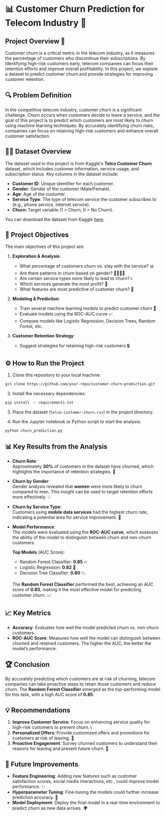 # 📊 **Customer Churn Prediction for Telecom Industry** 📱

## Project Overview 🌟

Customer churn is a critical metric in the telecom industry, as it measures the percentage of customers who discontinue their subscriptions. By identifying high-risk customers early, telecom companies can focus their retention efforts and improve overall profitability. In this project, we explore a dataset to predict customer churn and provide strategies for improving customer retention.

## 🔍 **Problem Definition**

In the competitive telecom industry, customer churn is a significant challenge. Churn occurs when customers decide to leave a service, and the goal of this project is to predict which customers are most likely to churn using machine learning techniques. By accurately identifying churn risks, companies can focus on retaining high-risk customers and enhance overall customer satisfaction.

## 🧑‍💼 **Dataset Overview**

The dataset used in this project is from Kaggle's **Telco Customer Churn** dataset, which includes customer information, service usage, and subscription status. Key columns in the dataset include:

- **Customer ID**: Unique identifier for each customer.
- **Gender**: Gender of the customer (Male/Female).
- **Age**: Age of the customer.
- **Service Type**: The type of telecom service the customer subscribes to (e.g., phone service, internet service).
- **Churn**: Target variable (1 = Churn, 0 = No Churn).

You can download the dataset from Kaggle [here](https://www.kaggle.com/datasets/blastchar/telco-customer-churn).

## 🎯 **Project Objectives**

The main objectives of this project are:

1. **Exploration & Analysis**:
   - What percentage of customers churn vs. stay with the service? 📊
   - Are there patterns in churn based on gender? 👨‍🦰👩‍🦱
   - Are certain service types more likely to lead to churn? 📞
   - Which services generate the most profit? 💸
   - What features are most predictive of customer churn? 🧠

2. **Modeling & Prediction**:
   - Train several machine learning models to predict customer churn 🤖
   - Evaluate models using the ROC-AUC curve 📈
   - Compare models like Logistic Regression, Decision Trees, Random Forest, etc.

3. **Customer Retention Strategy**:
   - Suggest strategies for retaining high-risk customers 🔒

## ⚙️ **How to Run the Project**

1. Clone this repository to your local machine:

```bash
git clone https://github.com/your-repo/customer-churn-prediction.git
```

2. Install the necessary dependencies:

```bash
pip install -r requirements.txt
```

3. Place the dataset (`telco-customer-churn.csv`) in the project directory.

4. Run the Jupyter notebook or Python script to start the analysis:

```bash
python churn_prediction.py
```

## 📊 **Key Results from the Analysis**

- **Churn Rate**:  
  Approximately **30%** of customers in the dataset have churned, which highlights the importance of retention strategies. 🚨

- **Churn by Gender**:  
  Gender analysis revealed that **women** were more likely to churn compared to men. This insight can be used to target retention efforts more effectively. 💡

- **Churn by Service Type**:  
  Customers using **mobile data services** had the highest churn rate, indicating a potential area for service improvement. 📱

- **Model Performance**:  
  The models were evaluated using the **ROC-AUC curve**, which assesses the ability of the model to distinguish between churn and non-churn customers.

  **Top Models** (AUC Score):

  - Random Forest Classifier: **0.85** 🔥
  - Logistic Regression: **0.82** 🎯
  - Decision Tree Classifier: **0.80** 📉

  The **Random Forest Classifier** performed the best, achieving an AUC score of **0.85**, making it the most effective model for predicting customer churn. 📈

## 📈 **Key Metrics**

- **Accuracy**: Evaluates how well the model predicted churn vs. non-churn customers.
- **ROC-AUC Score**: Measures how well the model can distinguish between churned and retained customers. The higher the AUC, the better the model’s performance.

## 🏆 **Conclusion**

By accurately predicting which customers are at risk of churning, telecom companies can take proactive steps to retain those customers and reduce churn. The **Random Forest Classifier** emerged as the top-performing model for this task, with a high AUC score of **0.85**. 

## 💡 **Recommendations**

1. **Improve Customer Service**: Focus on enhancing service quality for high-risk customers to prevent churn. 📞
2. **Personalized Offers**: Provide customized offers and promotions for customers at risk of leaving. 🎁
3. **Proactive Engagement**: Survey churned customers to understand their reasons for leaving and prevent future churn. 📝

## 🚀 **Future Improvements**

- **Feature Engineering**: Adding new features such as customer satisfaction scores, social media interactions, etc., could improve model performance. ✨
- **Hyperparameter Tuning**: Fine-tuning the models could further increase prediction accuracy. 🔧
- **Model Deployment**: Deploy the final model in a real-time environment to predict churn as new data arrives. 🌍